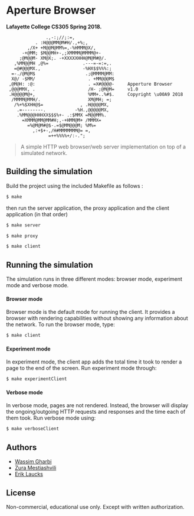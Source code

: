 # Aperture Browser
**Lafayette College CS305 Spring 2018.**

                   .,-:;//;:=,
               . :H@@@MM@M#H/.,+%;,
            ,/X+ +M@@M@MM%=,-%HMMM@X/,
          -+@MM; $M@@MH+-,;XMMMM@MMMM@+-
         ;@M@@M- XM@X;. -+XXXXXHHH@M@M#@/.
       ,%MM@@MH ,@%=             .---=-=:=,.
       =@#@@@MX.,                -%HX$$%%%:;
      =-./@M@M$                   .;@MMMM@MM:
      X@/ -$MM/                    . +MM@@@M$
     ,@M@H: :@:                    . =X#@@@@-     Apperture Browser
     ,@@@MMX, .                    /H- ;@M@M=     v1.0
     .H@@@@M@+,                    %MM+..%#$.     Copyright \u00A9 2018
      /MMMM@MMH/.                  XM@MH; =;
       /%+%$XHH@$=              , .H@@@@MX,
        .=--------.           -%H.,@@@@@MX,
        .%MM@@@HHHXX$$$%+- .:$MMX =M@@MM%.
          =XMMM@MM@MM#H;,-+HMM@M+ /MMMX=
            =%@M@M#@$-.=$@MM@@@M; %M%=
              ,:+$+-,/H#MMMMMMM@= =,
                    =++%%%%+/:-.";


> A simple HTTP web browser/web server implementation on top of a simulated network.

## Building the simulation

Build the project using the included Makefile as follows :

```bash
$ make
```

then run the server application, the proxy application and the client application (in that order)

```bash
$ make server
```

```bash
$ make proxy
```

```bash
$ make client
```

## Running the simulation

The simulation runs in three different modes: browser mode, experiment mode and verbose mode.

#### Browser mode

Browser mode is the default mode for running the client. It provides a browser with
rendering capabilities without showing any information about the network. To run the browser mode,
type:

```bash
$ make client
```

#### Experiment mode

In experiment mode, the client app adds the total time it took to render a page to the end of the screen.
Run experiment mode through:

```bash
$ make experimentClient
```

#### Verbose mode

In verbose mode, pages are not rendered. Instead, the browser will display the ongoing/outgoing HTTP requests
and responses and the time each of them took. Run verbose mode using:

```bash
$ make verboseClient
```


## Authors

- [Wassim Gharbi](https://github.com/wassgha)
- [Zura Mestiashvili](https://github.com/prosperi)
- [Erik Laucks](https://github.com/laucksy)

## License
Non-commercial, educational use only. Except with written authorization.
